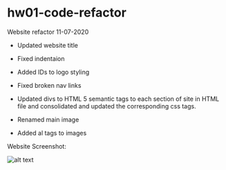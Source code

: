 # hw01-code-refactor

Website refactor 11-07-2020

* Updated website title

* Fixed indentaion 

* Added IDs to logo styling

* Fixed broken nav links

* Updated divs to HTML 5 semantic tags to each section of site in HTML file and consolidated and updated the corresponding css tags. 

* Renamed main image

* Added al tags to images

Website Screenshot:

![alt text](https://github.com/leon-luna-ray/hw01-code-refactor/blob/main/assets/images/screencapture-file-Users-ray-code-uofo-por-fsf-pt-10git-2020-u-c-homework-hw01-code-refactor-index-html-2020-11-07-19_34_21.png)